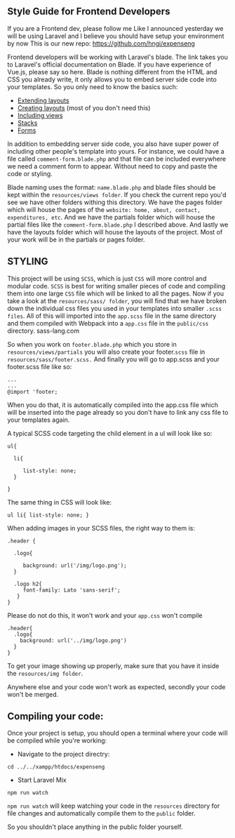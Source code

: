 ## Style Guide for Frontend Developers

If you are a Frontend dev, please follow me
Like I announced yesterday we will be using Laravel and I believe you should have setup your environment by now This is our new repo: https://github.com/hngi/expenseng

Frontend developers will be working with Laravel's blade.
The link takes you to Laravel's official documentation on Blade. If you have experience of Vue.js, please say so here.
Blade is nothing different from the HTML and CSS you already write, it only allows you to embed server side code into your templates. So you only need to know the basics such:

- [Extending layouts](https://laravel.com/docs/7.x/blade#extending-a-layout)
- [Creating layouts](https://laravel.com/docs/7.x/blade#defining-a-layout) (most of you don't need this)
- [Including views](https://laravel.com/docs/7.x/blade#including-subviews)
- [Stacks](https://laravel.com/docs/7.x/blade#stacks)
- [Forms](https://laravel.com/docs/7.x/blade#forms)

In addition to embedding server side code, you also have super power of including other people's template into yours. For instance, we could have a file called `comment-form.blade.php` and that file can be included everywhere we need a comment form to appear. Without need to copy and paste the code or styling.

Blade naming uses the format: `name.blade.php` and blade files should be kept within the `resources/views folder`. If you check the current repo you'd see we have other folders withing this directory. We have the pages folder which will house the pages of the `website: home, about, contact, expenditures, etc`.
And we have the partials folder which will house the partial files like the `comment-form.blade.php` I described above. And lastly we have the layouts folder which will house the layouts of the project.
Most of your work will be in the partials or pages folder.

## STYLING
This project will be using `SCSS`, which is just `CSS` will more control and modular code.
`SCSS` is best for writing smaller pieces of code and compiling them into one large `CSS` file which will be linked to all the pages.
Now if you take a look at the `resources/sass/ folder`, you will find that we have broken down the individual css files you used in your templates into smaller `.scss files`. All of this will imported into the `app.scss` file in the same directory and them compiled with Webpack into a `app.css` file in the `public/css` directory. sass-lang.com

So when you work on `footer.blade.php` which you store in `resources/views/partials` you will also create your footer.`scss` file in `resources/sass/footer.scss.`
And finally you will go to app.scss and your footer.scss file like so: 

````
...
...
@import 'footer;

````

When you do that, it is automatically compiled into the app.css file which will be inserted into the page already so you don't have to link any css file to your templates again.

A typical SCSS code targeting the child element in a ul will look like so:

````
ul{

  li{

     list-style: none;
  }

}
````

The same thing in CSS will look like:

`ul li{ list-style: none; }`

When adding images in your SCSS files, the right way to them is:

````
.header {

  .logo{

     background: url('/img/logo.png'); 
  }

  .logo h2{
     font-family: Lato 'sans-serif'; 
   }
}
````

Please do not do this, it won't work and your `app.css` won't compile  

````
.header{
  .logo{
    background: url('../img/logo.png')
  }
}
````

To get your image showing up properly, make sure that you have it inside the `resources/img folder`.

Anywhere else and your code won't work as expected, secondly your code won't be merged.

## Compiling your code:

Once your project is setup, you should open a terminal where your code will be compiled while you're working:

- Navigate to the project directry:

`cd ../../xampp/htdocs/expenseng`

- Start Laravel Mix

`npm run watch`

`npm run watch` will keep watching your code in the `resources` directory for file changes and automatically compile them to the `public` folder.

So you shouldn't place anything in the public folder yourself.
